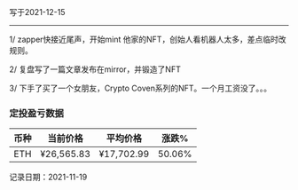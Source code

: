 写于2021-12-15

-----

1/ zapper快接近尾声，开始mint 他家的NFT，创始人看机器人太多，差点临时改规则。 

2/ 复盘写了一篇文章发布在mirror，并锻造了NFT

3/ 下手了买了一个女朋友，Crypto Coven系列的NFT。一个月工资没了。。。

### 定投盈亏数据
| 币种 | 当前价格 | 平均价格 |  涨跌%  |  
| :--: | :----------: | :----------: | :-----: | 
| ETH  |  ¥26,565.83 |  ¥17,702.99 | 50.06%  |

记录日期：2021-11-19
